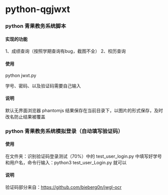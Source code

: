# python-qgjwxt

### python 青果教务系统脚本

#### 实现的功能

1、成绩查询（按照学期查询有bug，截图不全）
2、校历查询

#### 使用

python jwxt.py

学号、密码、以及验证码需要自己输入

#### 说明

默认无界面浏览器 phantomjs
结果保存在当前目录下，以图片的形式保存，及时改名防止结果被覆盖

### python 青果教务系统模拟登录（自动填写验证码）

#### 使用

在文件夹：识别验证码登录测试（70%）中的 test_user_login.py 中填写好学号和用户名，命令行输入：python3 test_user_Login.py 就可以

#### 说明

验证码部分来自：https://github.com/bieberg0n/jwgl-ocr
